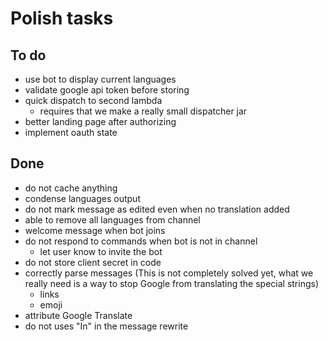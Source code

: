 # Polish tasks

## To do

- use bot to display current languages
- validate google api token before storing
- quick dispatch to second lambda
   - requires that we make a really small dispatcher jar
- better landing page after authorizing
- implement oauth state


## Done

- do not cache anything
- condense languages output
- do not mark message as edited even when no translation added
- able to remove all languages from channel 
- welcome message when bot joins
- do not respond to commands when bot is not in channel
   - let user know to invite the bot
- do not store client secret in code
- correctly parse messages  (This is not completely solved yet, what we really need is a way to stop Google from translating the special strings)
  - links
  - emoji
- attribute Google Translate
- do not uses "In" in the message rewrite

